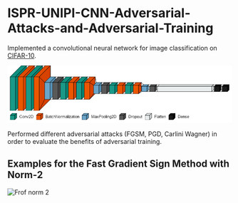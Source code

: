 # ISPR-UNIPI-CNN-Adversarial-Attacks-and-Adversarial-Training
Implemented a convolutional neural network for image classification on [CIFAR-10](https://www.cs.toronto.edu/~kriz/cifar.html).

![CNN](https://github.com/marcopetix/ISPR-UNIPI-CNN-Adversarial-Attacks-and-Adversarial-Training/blob/main/resources/output.png?raw=true)

Performed different adversarial attacks (FGSM, PGD, Carlini Wagner) in order to evaluate the benefits of adversarial training.

## Examples for the Fast Gradient Sign Method with Norm-2
![Frof norm 2](https://github.com/marcopetix/ISPR-UNIPI-CNN-Adversarial-Attacks-and-Adversarial-Training/blob/main/resources/frog_2.gif?raw=true)
